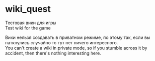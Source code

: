 # wiki_quest
Тестовая вики для игры <br>
Test wiki for the game


Вики нельзя создавать в приватном режиме, по этому так, если вы наткнулись случайно то тут нет ничего интересного. <br>
You can't create a wiki in private mode, so if you stumble across it by accident, then there's nothing interesting here.
